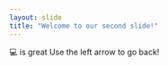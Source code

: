 ```yaml
---
layout: slide
title: "Welcome to our second slide!"
---
```

:computer: is great
Use the left arrow to go back!
